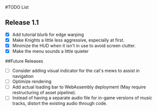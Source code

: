 #TODO List

## Release 1.1
- [x] Add tutorial blurb for edge warping
- [x] Make Knights a little less aggressive, especially at first.
- [x] Minimize the HUD when it isn't in use to avoid screen clutter.
- [x] Make the menu sounds a little quieter

##Future Releases
- [ ] Consider adding visual indicator for the cat's mews to assist in navigation 
- [ ] Optimize rendering
- [ ] Add actual loading bar to WebAssembly deployment (May require restructuring of asset pipeline).
- [ ] Instead of having a separate audio file for in-game versions of music tracks, distort the existing audio through code.